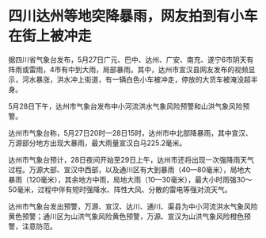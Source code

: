 # 四川达州等地突降暴雨，网友拍到有小车在街上被冲走

据四川省气象台发布，5月27日广元、巴中、达州、广安、南充、遂宁6市阴天有阵雨或雷雨，4市有中到大雨，局部暴雨。其中，达州市宣汉县网友发布的视频显示，河水暴涨，洪水冲上街道，有一辆白色小车被冲走，停放的大货车被淹没超半身。

5月28日下午，达州市气象台发布中小河流洪水气象风险预警和山洪气象风险预警。

达州市气象台称，5月27日20时—28日15时，达州市中北部降暴雨，其中宣汉、万源部分地方出现大暴雨，最大雨量宣汉白马225.2毫米。

达州市气象台预计，28日夜间开始至29日上午，达州市还将出现一次强降雨天气过程。万源大部、宣汉中西部，以及通川区有大到暴雨（40—80毫米），局地大暴雨（120毫米），其余地方中雨，局地大雨（10—30毫米），最大小时雨强30～50毫米，过程中伴有短时强降水、阵性大风、分散的雷电等强对流天气。

达州市气象台发出预警，万源、宣汉、达川、通川、渠县为中小河流洪水气象风险黄色预警；通川区为山洪气象风险黄色预警，万源、宣汉为山洪气象风险橙色预警，注意防范。

